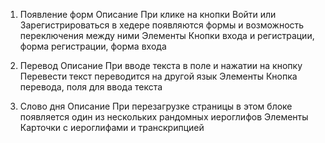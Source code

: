 1. Появление форм
Описание
При клике на кнопки Войти или Зарегистрироваться в хедере появляются формы и возможность переключения между ними
Элементы
Кнопки входа и регистрации, форма регистрации, форма входа

2. Перевод
Описание
При вводе текста в поле и нажатии на кнопку Перевести текст переводится на другой язык
Элементы
Кнопка перевода, поля для ввода текста

3. Слово дня
Описание
При перезагрузке страницы в этом блоке появляется один из нескольких рандомных иероглифов 
Элементы
Карточки с иероглифами и транскрипцией